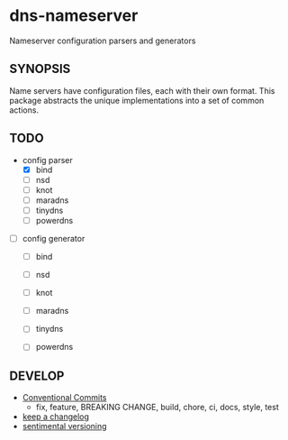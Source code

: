 # dns-nameserver

Nameserver configuration parsers and generators


## SYNOPSIS

Name servers have configuration files, each with their own format. This package abstracts the unique implementations into a set of common actions.


## TODO

- config parser
    - [x] bind
    - [ ] nsd
    - [ ] knot
    - [ ] maradns
    - [ ] tinydns
    - [ ] powerdns
- [ ] config generator
    - [ ] bind
    - [ ] nsd
    - [ ] knot
    - [ ] maradns
    - [ ] tinydns
    - [ ] powerdns


## DEVELOP

- [Conventional Commits](https://www.conventionalcommits.org/en/v1.0.0/)
  + fix, feature, BREAKING CHANGE, build, chore, ci, docs, style, test
- [keep a changelog](https://keepachangelog.com/)
- [sentimental versioning](http://sentimentalversioning.org)
